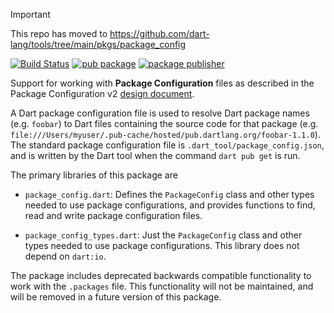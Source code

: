 > [!IMPORTANT]  
> This repo has moved to https://github.com/dart-lang/tools/tree/main/pkgs/package_config

[![Build Status](https://github.com/dart-lang/package_config/workflows/Dart%20CI/badge.svg)](https://github.com/dart-lang/package_config/actions?query=workflow%3A"Dart+CI"+branch%3Amaster)
[![pub package](https://img.shields.io/pub/v/package_config.svg)](https://pub.dev/packages/package_config)
[![package publisher](https://img.shields.io/pub/publisher/package_config.svg)](https://pub.dev/packages/package_config/publisher)

Support for working with **Package Configuration** files as described
in the Package Configuration v2 [design document](https://github.com/dart-lang/language/blob/master/accepted/2.8/language-versioning/package-config-file-v2.md).

A Dart package configuration file is used to resolve Dart package names (e.g.
`foobar`) to Dart files containing the source code for that package (e.g.
`file:///Users/myuser/.pub-cache/hosted/pub.dartlang.org/foobar-1.1.0`). The
standard package configuration file is `.dart_tool/package_config.json`, and is
written by the Dart tool when the command `dart pub get` is run.

The primary libraries of this package are
* `package_config.dart`:
    Defines the `PackageConfig` class and other types needed to use
    package configurations, and provides functions to find, read and
    write package configuration files.

* `package_config_types.dart`:
    Just the `PackageConfig` class and other types needed to use
    package configurations. This library does not depend on `dart:io`.

The package includes deprecated backwards compatible functionality to
work with the `.packages` file. This functionality will not be maintained,
and will be removed in a future version of this package.
